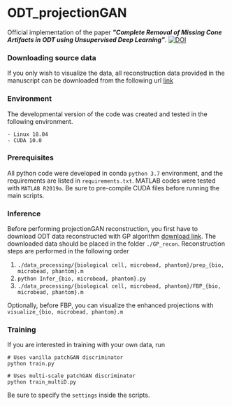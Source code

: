 # ODT_projectionGAN

Official implementation of the paper ***"Complete Removal of Missing Cone Artifacts in ODT using Unsupervised Deep Learning"***.
[![DOI](https://zenodo.org/badge/DOI/10.5281/zenodo.4434355.svg)](https://doi.org/10.5281/zenodo.4434355)

### Downloading source data

If you only wish to visualize the data,
all reconstruction data provided in the manuscript can be downloaded from the following url [link](https://www.dropbox.com/sh/ci6rw4l2xa1atc5/AACb-Y0VPkr2KqJZxJrdp_Aea?dl=0)

### Environment

The developmental version of the code was created and tested in the following environment.
```
- Linux 18.04
- CUDA 10.0
```

### Prerequisites

All python code were developed in conda ```python 3.7``` environment, and the requirements are listed in ```requirements.txt```.
MATLAB codes were tested with ```MATLAB R2019a```. Be sure to pre-compile CUDA files before running the main scripts.

### Inference

Before performing projectionGAN reconstruction, you first have to download ODT data reconstructed with GP algorithm [download link](https://www.dropbox.com/sh/yiitrugxdo6101c/AACcNavEc2Q_KUJGEAinwE1oa?dl=0). The downloaded data should be placed in the folder ```./GP_recon```. Reconstruction steps are performed in the following order

1. ```./data_processing/{biological cell, microbead, phantom}/prep_{bio, microbead, phantom}.m```
2. ```python Infer_{bio, microbead, phantom}.py```
3. ```./data_processing/{biological cell, microbead, phantom}/FBP_{bio, microbead, phantom}.m```

Optionally, before FBP, you can visualize the enhanced projections with ```visualize_{bio, microbead, phantom}.m```

### Training

If you are interested in training with your own data, run

```
# Uses vanilla patchGAN discriminator
python train.py

# Uses multi-scale patchGAN discriminator
python train_multiD.py
```

Be sure to specify the ```settings``` inside the scripts.





